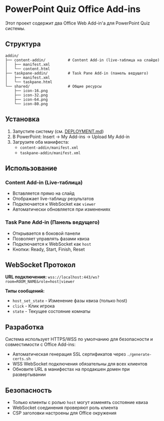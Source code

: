 # PowerPoint Quiz Office Add-ins

Этот проект содержит два Office Web Add-in'а для PowerPoint Quiz системы.

## Структура

```
addin/
├── content-addin/          # Content Add-in (live-таблица на слайде)
│   ├── manifest.xml
│   └── content.html
├── taskpane-addin/         # Task Pane Add-in (панель ведущего)
│   ├── manifest.xml
│   └── taskpane.html
└── shared/                 # Общие ресурсы
    ├── icon-16.png
    ├── icon-32.png
    ├── icon-64.png
    └── icon-80.png
```

## Установка

1. Запустите систему (см. [DEPLOYMENT.md](../DEPLOYMENT.md))
2. В PowerPoint: Insert → My Add-ins → Upload My Add-in
3. Загрузите оба манифеста:
   - `content-addin/manifest.xml`
   - `taskpane-addin/manifest.xml`

## Использование

### Content Add-in (Live-таблица)
- Вставляется прямо на слайд
- Отображает live-таблицу результатов
- Подключается к WebSocket как `viewer`
- Автоматически обновляется при изменениях

### Task Pane Add-in (Панель ведущего)
- Открывается в боковой панели
- Позволяет управлять фазами квиза
- Подключается к WebSocket как `host`
- Кнопки: Ready, Start, Finish, Reset

## WebSocket Протокол

**URL подключения:** `wss://localhost:443/ws?room=ROOM_NAME&role=host|viewer`

**Типы сообщений:**
- `host_set_state` - Изменение фазы квиза (только host)
- `click` - Клик игрока
- `state` - Текущее состояние комнаты

## Разработка

Система использует HTTPS/WSS по умолчанию для безопасности и совместимости с Office Add-ins:
- Автоматическая генерация SSL сертификатов через `./generate-certs.sh`
- WSS WebSocket подключения обязательны для всех клиентов
- Обновите URL в манифестах на продакшен домен при развертывании

## Безопасность

- Только клиенты с ролью `host` могут изменять состояние квиза
- WebSocket соединения проверяют роль клиента
- CSP заголовки настроены для Office окружения

